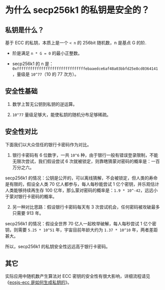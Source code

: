# 为什么 secp256k1 的私钥是安全的？

## 私钥是什么？

基于 ECC 的私钥，本质上是一个 `< n` 的 256bit 随机数，n 是基点 G 的阶.

- 阶是满足 `n * G = 0` 的最小正整数。

- secp256k1 的 n 是：`0xfffffffffffffffffffffffffffffffebaaedce6af48a03bbfd25e8cd0364141`，量级是 `10^77`（10 的 77 次方）。

## 安全性基础

1. 数学上暂无公钥到私钥的逆运算。

2. `10^77` 量级足够大，能使私钥的随机分布足够稀疏。

## 安全性对比

下面我们以大众信任的银行卡密码作为对比。

1. 银行卡密码有 6 位数字，一共 `10^6` 种，由于银行一般有错误登录限制，不能无限次尝试，我们假设尝试 6 次就被锁定，则靠瞎猜蒙对密码的概率是：一百万分之六。

secp256k1 的情况：公钥是公开的，可以离线猜解，不会被锁定，但人类的寿命是有限的，假设全人类 70 亿人都参与，每人每秒能尝试 1 亿个密钥，并乐观估计人类能够持续再生存 100 亿年，那么蒙对密码的概率是：`1.9 * 10^-42`，远远小于蒙对银行卡密码的概率。

2. 另一种对比思路：假设银行卡密码每天有 3 次尝试机会，任何密码被攻破最多只需要 913 年。

secp256k1 的情况：假设全世界 70 亿人一起枚举破解，每人每秒尝试 1 亿个密钥，则需要 `5.25 * 10^51` 年，宇宙目前年龄大约为 `1.37 * 10^10` 年，两者差距甚大。

所以，secp256k1 的私钥安全性远远高于银行卡密码。

## 其它

实际应用中随机数产生算法对 ECC 密钥的安全性有很大影响，详细流程请见《[eosjs-ecc 是如何生成私钥的](how-is-a-private-key-generated.md)》。